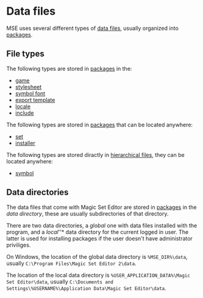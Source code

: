 # Data files

MSE uses several different types of [data files](format), usually organized into [packages](package).

## File types

The following types are stored in [packages](package) in the:

* [game](../type/game)
* [stylesheet](../type/stylesheet)
* [symbol font](../type/symbol_font)
* [export template](../type/export_template)
* [locale](../type/locale)
* [include](../type/include)

The following types are stored in [packages](package) that can be located anywhere:

* [set](../type/set)
* [installer](../type/installer)

The following types are stored diractly in [hierarchical files](format), they can be located anywhere:

* [symbol](../type/symbol)

## Data directories

The data files that come with Magic Set Editor are stored in [packages](package) in the *data directory*,
these are usually subdirectories of that directory.

There are two data directories, a *global* one with data files installed with the program,
and a *local*''* data directory for the current logged in user.
The latter is used for installing packages if the user doesn't have administrator priviliges.

On Windows, the location of the global data directory is `%MSE_DIR%\data`, usually `C:\Program Files\Magic Set Editor 2\data`.

The location of the local data directory is `%USER_APPLICATION_DATA%\Magic Set Editor\data`, usually `C:\Documents and Settings\%USERNAME%\Application Data\Magic Set Editor\data`.

